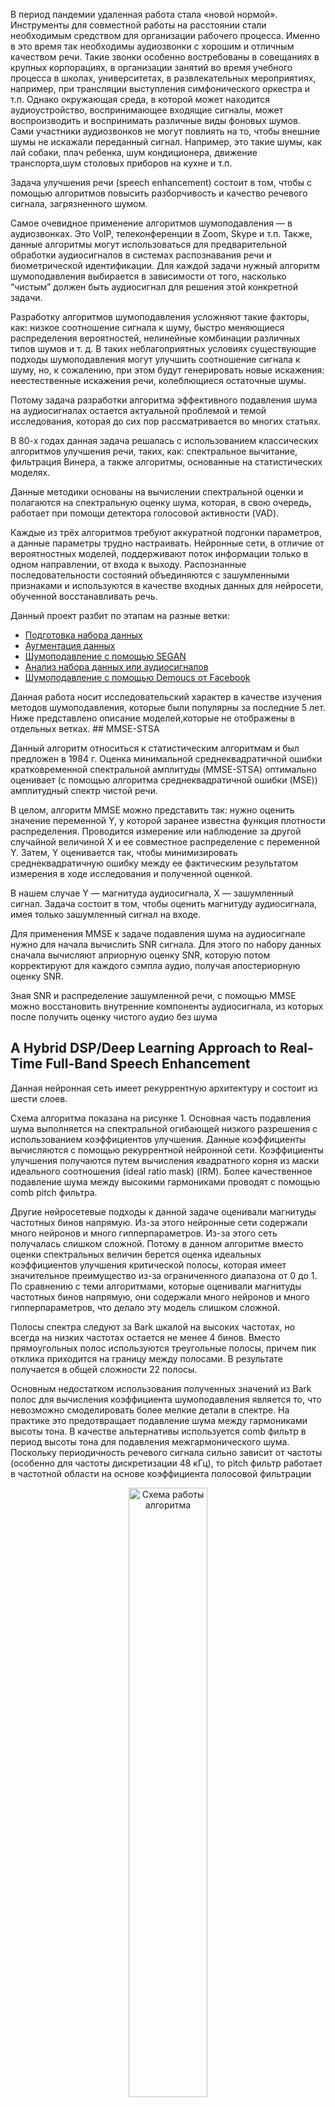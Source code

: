 <p>В период пандемии удаленная работа стала «новой нормой». Инструменты для совместной работы на расстоянии стали необходимым средством для организации рабочего процесса. Именно в это время так необходимы аудиозвонки с хорошим и отличным качеством речи. Такие звонки особенно востребованы в совещаниях в крупных корпорациях, в организации занятий во время учебного процесса в школах, университетах, в развлекательных мероприятиях, например, при трансляции выступления симфонического оркестра и т.п.  Однако окружающая среда, в которой может находится аудиоустройство, воспринимающее входящие сигналы, может воспроизводить и воспринимать различные виды фоновых шумов. Сами участники аудиозвонков не могут повлиять на то, чтобы внешние шумы не искажали переданный сигнал. Например, это такие шумы, как лай собаки, плач ребенка, шум кондиционера, движение транспорта,шум столовых приборов на кухне и т.п.</p>
<p>Задача улучшения речи (speech enhancement) состоит в том, чтобы с помощью алгоритмов повысить разборчивость и качество речевого сигнала, загрязненного шумом. </p>
<p>Самое очевидное применение алгоритмов шумоподавления — в аудиозвонках. Это VoIP, телеконференции в Zoom, Skype и т.п. Также, данные алгоритмы могут использоваться для предварительной обработки аудиосигналов в системах распознавания речи и биометрической идентификации. Для каждой задачи нужный алгоритм шумоподавления выбирается в зависимости от того, насколько “чистым” должен быть аудиосигнал для решения этой конкретной задачи. </p>
<p>Разработку алгоритмов шумоподавления усложняют такие факторы, как: низкое соотношение сигнала к шуму, быстро меняющиеся распределения вероятностей, нелинейные комбинации различных типов шумов и т. д. В таких неблагоприятных условиях существующие подходы шумоподавления могут улучшить соотношение сигнала к шуму, но, к сожалению, при этом будут генерировать новые искажения: неестественные искажения речи, колеблющиеся остаточные шумы. </p>
<p>Потому задача разработки алгоритма эффективного подавления шума на аудиосигналах остается актуальной проблемой и темой исследования, которая до сих пор рассматривается во многих статьях.</p>
<p>В 80-х годах данная задача решалась с использованием классических алгоритмов улучшения речи, таких, как: спектральное вычитание, фильтрация Винера, а также алгоритмы, основанные на статистических моделях.</p>
<p>Данные методики основаны на вычислении спектральной оценки и полагаются на спектральную оценку шума, которая, в свою очередь, работает при помощи детектора голосовой активности (VAD). </p>
<p>Каждые из трёх алгоритмов требуют аккуратной подгонки параметров, а данные параметры трудно настраивать. Нейронные сети, в отличие от вероятностных моделей, поддерживают поток информации только в одном направлении, от входа к выходу. Распознанные последовательности состояний объединяются с зашумленными признаками и используются в качестве входных данных для нейросети, обученной восстанавливать речь.</p>
<p>Данный проект разбит по этапам на разные ветки: </p>
<ul>
  <li><a href = 'https://github.com/Alena0704/intelligent-noise-reduction/tree/prepare-audio'>Подготовка набора данных</a></li>
  <li><a href='https://github.com/Alena0704/intelligent-noise-reduction/tree/augmentation'>Аугментация данных</a></li>
  <li><a href = 'https://github.com/Alena0704/intelligent-noise-reduction/tree/segan'>Шумоподавление с помощью SEGAN</a></li>
  <li><a href='https://github.com/Alena0704/intelligent-noise-reduction/tree/wavenet>Шумоподавление с помощью WaveNet</a></li>
  <li><a href = 'https://github.com/Alena0704/intelligent-noise-reduction/tree/analize_audio'>Анализ набора данных или аудиосигналов</a></li>
  <li><a href = 'https://github.com/Alena0704/intelligent-noise-reduction/tree/Demoucs_from_Facebook'>Шумоподавление с помощью Demoucs от Facebook</a></li>
    </ul>
   Данная работа носит исследовательский характер в качестве изучения методов шумоподавления, которые были популярны за последние 5 лет.
Ниже представлено описание моделей,которые не отображены в отдельных ветках.
    ## MMSE-STSA
<p>Данный алгоритм относиться к статистическим алгоритмам и был предложен в 1984 г. Оценка минимальной среднеквадратичной ошибки кратковременной спектральной амплитуды (MMSE-STSA) оптимально оценивает (с помощью алгоритма среднеквадратичной ошибки (MSE)) амплитудный спектр чистой речи. </p>
<p>В целом, алгоритм MMSE можно представить так: нужно оценить значение переменной Y, у которой заранее известна функция плотности распределения.  Проводится измерение или наблюдение за другой случайной величиной X и ее совместное распределение с переменной Y. Затем, Y оценивается так, чтобы минимизировать среднеквадратичную ошибку между ее фактическим результатом измерения в ходе исследования и полученной оценкой.</p> 
<p>В нашем случае Y — магнитуда аудиосигнала, X — зашумленный сигнал. Задача состоит в том, чтобы оценить магнитуду аудиосигнала, имея только зашумленный сигнал на входе.</p>
<p>Для применения MMSE к задаче подавления шума на аудиосигнале нужно для начала вычислить SNR сигнала. Для этого по набору данных сначала вычисляют априорную оценку SNR, которую потом корректируют для каждого сэмпла аудио, получая апостериорную оценку SNR. </p>
<p>Зная SNR и распределение зашумленной речи, с помощью MMSE можно восстановить внутренние компоненты аудиосигнала, из которых после получить оценку чистого аудио без шума</p>

## A Hybrid DSP/Deep Learning Approach to Real-Time Full-Band Speech Enhancement
<p>Данная нейронная сеть имеет рекуррентную архитектуру и состоит из шести слоев.</p> 
<p>Схема алгоритма показана на рисунке 1. Основная часть подавления шума выполняется на спектральной огибающей низкого разрешения с использованием коэффициентов улучшения. Данные коэффициенты вычисляются с помощью рекуррентной нейронной сети. Коэффициенты улучшения получаются путем вычисления квадратного корня из маски идеального соотношения (ideal ratio mask) (IRM). Более качественное подавление шума между высокими гармониками проводят с помощью comb pitch фильтра.</p>
<p>Другие нейросетевые подходы к данной задаче оценивали магнитуды частотных бинов напрямую. Из-за этого нейронные сети содержали много нейронов и много гипперпараметров. Из-за этого сеть получалась слишком сложной. Потому в данном алгоритме вместо оценки спектральных величин берется оценка идеальных коэффициентов улучшения критической полосы, которая имеет значительное преимущество из-за ограниченного диапазона от 0 до 1. По сравнению с теми алгоритмами, которые оценивали магнитуды частотных бинов напрямую, они содержали много нейронов и много гипперпараметров, что делало эту модель слишком сложной. </p>
<p>Полосы спектра следуют за Bark шкалой на высоких частотах, но всегда на низких частотах остается не менее 4 бинов. Вместо прямоугольных полос используются треугольные полосы, причем пик отклика приходится на границу между полосами. В результате получается в общей сложности 22 полосы.</p>
<p>Основным недостатком использования полученных значений из Bark полос для вычисления коэффициента шумоподавления является то, что невозможно смоделировать более мелкие детали в спектре. На практике это предотвращает подавление шума между гармониками высоты тона. В качестве альтернативы используется comb фильтр в период высоты тона для подавления межгармонического шума. Поскольку периодичность речевого сигнала сильно зависит от частоты (особенно для частоты дискретизации 48 кГц), то pitch фильтр работает в частотной области на основе коэффициента полосовой фильтрации
</p>
<p align = 'center'><img src ='rnn.png' alt="Схема работы алгоритма" width="50%"></p>
## TCNN: Temporal convolutional neural network for real-time speech enhancement in the time domain
<p>TCNN — полностью сверточная нейронная сеть (CNN) для улучшения речи, работающая в реальном времени.Архитектура модели построена на основе энкодера-декодера с дополнительным временным сверточным модулем (TCM). TCM также использует dilated слои с разным шагом в блоке энкодера.</p>
<p>Энкодер принимает последовательность зашумленных фреймов в качестве входных данных, размер которых равен T × 320 × 1, где T - количество окон, 320-размер окна, а 1-количество входных каналов. Первый слой в энкодере увеличивает количество каналов с 1 до 16. Выходной размер после первого слоя равен T×320×16. Следующие семь слоев сжимают размер аудио, используя обычные свертки с размером шага 2. Конечный выход энкодера имеет размерность T× 4 ×64.</p>
<p>Выход энкодера преобразуется в одномерный сигнал размером T × 256. Этот сигнал подается на вход блоку TCM. TCM состоит из трех блоков. Блок в свою очередь состоит из шести dilated сверток (об этом описано ниже). Шесть dilated светок имеют размеры: 1, 2, 4, 8, 16 и 32. Это позволяет алгоритму охватить большую область аудио и извлечь признаки из все более возрастающей рассматриваемой области. Таким образом, он получает глобальную информацию о поступившем аудиосигнале. </p>
<p>То есть, сначала первая свертка получила локальные признаки аудиосигнала, вторая свертка с шагом два, берет область шире (в два раза больше семплов, чем первая и увеличивает размер шага в два раза больше первой, т.е. рассматривает соседние семплы, по сравнению с предыдущим слоем), соответственно, получает информацию больше первой. Таким образом в самом последнем слое, в конце блока, будет собрана самая общая информация об аудиосигнале (см. рис. 3).</p>
<p>Архитектура декодера симметрична архитектуре энкодера и имеет skip-соединения со слоями энкодера.</p>
<p align = 'center'><img src ='tcnn1.png' alt="Пример dilated сверки с фильтром 2" width="50%"></p>
<p align = 'center'><img src ='tcnn2.png' alt="Общее представление модели" width="50%"></p>
## Speech Enhancement Using Multi-Stage. Self-Attentive Temporal Convolutional Networks
<p>Данная нейронная сеть состоит из четырех блоков слоев, которые авторы назвали TCN. Архитектура блока следующая: слой самовнимания (Self-Attention, SA), за которым следуют три сверточных слоя с нормализацией и функциями активации ReLU между ними. Также в каждом блоке есть skip-connection между первым и последним слоем блока. Каждый блок, по сути, уже выдает  предсказание, которое уточняется в каждом последующем блоке. Механизм самовнимания агрегирует контекстную информацию по каналам, что помогает в процессе работы сети создавать динамичное представление аудио. </p>
<p>Два последних TCN блока содержат блок слияния (FB). Этот блок выполняет функцию skip-connection: он принимает на вход исходную речевую информацию, чтобы восполнить возможную потерю речевой информации, которая произошла на ранних стадиях обработки аудиосигнала.</p>
<p>Подробная архитектура сети, как и архитектуры отдельных блоков SA, TCN и FB, представлены на рисунке ниже. </p>
<p>В отличие от предыдущих, модель не обрабатывает исходный аудиосигнал. Она обрабатывает его частотно-временное представление, которое получается с помощью алгоритма быстрого преобразования Фурье (STFT). После обработки, получившиеся частотно-временное представление аудиосигнала подвергается обратному преобразованию Фурье.</p>
<p align = 'center'><img src ='multistage.png' alt="Архитектура нейросети из блоков FB, SA, TCN" width="50%"></p>
